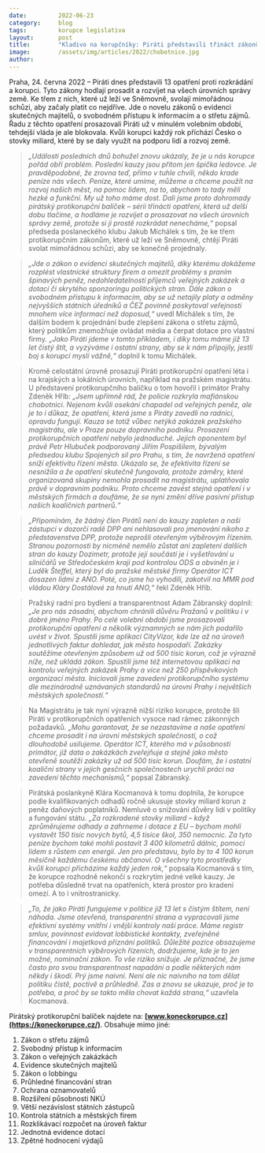 ```yaml
---
date:         2022-06-23
category:     blog
tags:         korupce legislativa
layout:       post
title:        "Kladivo na korupčníky: Piráti představili třináct zákonů proti zlodějinám a úplatkům. Svolají mimořádnou schůzi"
image:        /assets/img/articles/2022/chobotnice.jpg
author:       
---
```




Praha, 24. června 2022 – Piráti dnes představili 13 opatření proti rozkrádání a korupci. Tyto zákony hodlají prosadit a rozvíjet na všech úrovních správy země. Ke třem z nich, které už leží ve Sněmovně, svolají mimořádnou schůzi, aby začaly platit co nejdříve. Jde o novelu zákonů o evidenci skutečných majitelů, o svobodném přístupu k informacím a o střetu zájmů. Řadu z těchto opatření prosazovali Piráti už v minulém volebním období, tehdejší vláda je ale blokovala. Kvůli korupci každý rok příchází Česko o stovky miliard, které by se daly využít na podporu lidí a rozvoj země. 

> *„Události posledních dnů bohužel znovu ukázaly, že je u nás korupce pořád obří problém. Poslední kauzy jsou přitom jen špička ledovce. Je pravděpodobné, že zrovna teď, přímo v tuhle chvíli, někdo krade peníze nás všech. Peníze, které umíme, můžeme a chceme použít na rozvoj našich měst, na pomoc lidem, na to, abychom to tady měli hezké a funkční. My už toho máme dost. Dali jsme proto dohromady pirátský protikorupční balíček – sérii třinácti opatření, která už delší dobu tlačíme, a hodláme je rozvíjet a prosazovat na všech úrovních správy země, protože si ji prostě rozkrádat nenecháme,“* popsal předseda poslaneckého klubu Jakub Michálek s tím, že ke třem protikorupčním zákonům, které už leží ve Sněmovně, chtějí Piráti svolat mimořádnou schůzi, aby se konečně projednaly.

> *„Jde o zákon o evidenci skutečných majitelů, díky kterému dokážeme rozplést vlastnické struktury firem a omezit problémy s praním špinavých peněz, nedohledatelností příjemců veřejných zakázek a dotací či skrytého sponzoringu politických stran. Dále zákon o svobodném přístupu k informacím, aby se už netajily platy a odměny nejvyšších státních úředníků a ČEZ povinně poskytoval veřejnosti mnohem více informací než doposud,“* uvedl Michálek s tím, že dalším bodem k projednání bude zlepšení zákona o střetu zájmů, který politikům znemožňuje ovládat média a čerpat dotace pro vlastní firmy. *„Jako Piráti jdeme v tomto příkladem, i díky tomu máme již 13 let čistý štít, a vyzýváme i ostatní strany, aby se k nám připojily, jestli boj s korupcí myslí vážně,“* doplnil k tomu Michálek. 

> Kromě celostátní úrovně prosazují Piráti protikorupční opatření léta i na krajských a lokálních úrovních, například na pražském magistrátu. U představení protikorupčního balíčku o tom hovořil i primátor Prahy Zdeněk Hřib: *„Jsem upřímně rád, že policie rozkryla mafiánskou chobotnici. Nejenom kvůli osekání chapadel od veřejných peněz, ale je to i důkaz, že opatření, která jsme s Piráty zavedli na radnici, opravdu fungují. Kauza se totiž vůbec netýká zakázek pražského magistrátu, ale v Praze pouze dopravního podniku. Prosazení protikorupčních opatření nebylo jednoduché. Jejich oponentem byl právě Petr Hlubuček podporovaný Jiřím Pospíšilem, bývalým předsedou klubu Spojených sil pro Prahu, s tím, že navržená opatření sníží efektivitu řízení města. Ukázalo se, že efektivita řízení se nesnížila a že opatření skutečně fungovala, protože záměry, které organizovaná skupiny nemohla prosadit na magistrátu, uplatňovala právě v dopravním podniku. Proto chceme zavést stejná opatření i v městských firmách a doufáme, že se nyní změní dříve pasivní přístup našich koaličních partnerů.“*

> *„Připomínám, že žádný člen Pirátů není do kauzy zapleten a naši zástupci v dozorčí radě DPP ani nehlasovali pro jmenování nikoho z představenstva DPP, protože neprošli otevřeným výběrovým řízením. Stranou pozornosti by nicméně nemělo zůstat ani zapletení dalších stran do kauzy Dozimetr, protože její součástí je i vyšetřování u silničářů ve Středočeském kraji pod kontrolou ODS a obviněn je i Luděk Šteffel, který byl do pražské městské firmy Operátor ICT dosazen lidmi z ANO. Poté, co jsme ho vyhodili, zakotvil na MMR pod vládou Kláry Dostálové za hnutí ANO,“* řekl Zdeněk Hřib.

> Pražský radní pro bydlení a transparentnost Adam Zábranský doplnil: *„Je pro nás zásadní, abychom chránili důvěru Pražanů v politiku i v dobré jméno Prahy. Po celé volební období jsme prosazovali protikorupční opatření a několik významných se nám jich podařilo uvést v život. Spustili jsme aplikaci CityVizor, kde lze až na úroveň jednotlivých faktur dohledat, jak město hospodaří. Zakázky soutěžíme otevřeným způsobem už od 500 tisíc korun, což je výrazně níže, než ukládá zákon. Spustili jsme též internetovou aplikaci na kontrolu veřejných zakázek Prahy a více než 250 příspěvkových organizací města. Iniciovali jsme zavedení protikorupčního systému dle mezinárodně uznávaných standardů na úrovni Prahy i největších městských společností.“*

> Na Magistrátu je tak nyní výrazně nižší riziko korupce, protože šli Piráti v protikorupčních opatřeních vysoce nad rámec zákonných požadavků. *„Mohu garantovat, že se nezastavíme a naše opatření chceme prosadit i na úrovni městských společností, o což dlouhodobě usilujeme. Operátor ICT, kterého má v působnosti primátor, již data o zakázkách zveřejňuje a stejně jako město otevřeně soutěží zakázky už od 500 tisíc korun. Doufám, že i ostatní koaliční strany v jejich gesčních společnostech urychlí práci na zavedení těchto mechanismů,“* popsal Zábranský. 

> Pirátská poslankyně Klára Kocmanová k tomu doplnila, že korupce podle kvalifikovaných odhadů ročně ukusuje stovky miliard korun z peněz daňových poplatníků. Nemluvě o snižování důvěry lidí v politiky a fungování státu. *„Za rozkradené stovky miliard – když zprůměrujeme odhady a zahrneme i dotace z EU – bychom mohli vystavět 150 tisíc nových bytů, 4,5 tisíce škol, 350 nemocnic. Za tyto peníze bychom také mohli postavit 3 400 kilometrů dálnic, pomoci lidem s růstem cen energií. Jen pro představu, bylo by to 4 100 korun měsíčně každému českému občanovi. O všechny tyto prostředky kvůli korupci přicházíme každý jeden rok,“* popsala Kocmanová s tím, že korupce rozhodně nekončí s rozkrytím jedné velké kauzy. Je potřeba důsledně trvat na opatřeních, která prostor pro kradení omezí. A to i vnitrostranicky.

> *„To, že jako Piráti fungujeme v politice již 13 let s čistým štítem, není náhoda. Jsme otevřená, transparentní strana a vypracovali jsme efektivní systémy vnitřní i vnější kontroly naší práce. Máme registr smluv, povinnost evidovat lobbistické kontakty, zveřejněné financování i majetková přiznání politiků. Důležité pozice obsazujeme v transparentních výběrových řízeních, dodržujeme, kde je to jen možné, nominační zákon. To vše riziko snižuje. Je příznačné, že jsme často pro svou transparentnost napadáni a podle některých nám někdy i škodí. Prý jsme naivní. Není ale nic naivního na tom dělat politiku čistě, poctivě a průhledně. Zas a znovu se ukazuje, proč je to potřeba, a proč by se takto měla chovat každá strana,“* uzavřela Kocmanová.

 

Pirátský protikorupční balíček najdete na: **[www.koneckorupce.cz](https://koneckorupce.cz/)**. Obsahuje mimo jiné:

1. Zákon o střetu zájmů
2. Svobodný přístup k informacím
3. Zákon o veřejných zakázkách
4. Evidence skutečných majitelů
5. Zákon o lobbingu
6. Průhledné financování stran
7. Ochrana oznamovatelů
8. Rozšíření působnosti NKÚ
9. Větší nezávislost státních zástupců
10. Kontrola státních a městských firem
11. Rozklikávací rozpočet na úroveň faktur
12. Jednotná evidence dotací
13. Zpětné hodnocení výdajů
 

